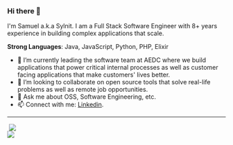### Hi there 👋

I'm Samuel a.k.a Sylnit. I am a Full Stack Software Engineer with 8+ years experience in building complex applications that scale.

**Strong Languages**: Java, JavaScript, Python, PHP, Elixir
  
- 🔭 I’m currently leading the software team at AEDC where we build applications that power critical internal processes as well as customer facing applications that make customers' lives better.
- 👯 I’m looking to collaborate on open source tools that solve real-life problems as well as remote job opportunities.
- 💬 Ask me about OSS, Software Engineering, etc.
- 📫 Connect with me: [Linkedin](https://www.linkedin.com/in/samuel-iheadindu).

--------------

<p>&nbsp;<img align="center" src="https://github-readme-stats.vercel.app/api?username=sylnit&show_icons=true&locale=en" /> <br />
  <img align="center" src="https://github-readme-stats.vercel.app/api/top-langs/?username=sylnit&layout=compact&hide_border=true&&langs_count=10&show_icons=true&theme=transparent">
</p>
<!-- <p>
  <img align="center" src="https://github-readme-streak-stats.herokuapp.com/?user=sylnit&theme=dark&hide_border=false"><br />
</p> -->
